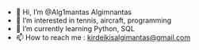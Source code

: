 - 👋 Hi, I’m @Alg1mantas Algimnantas
- 👀 I’m interested in tennis, aircraft, programming
- 🌱 I’m currently learning Python, SQL
- 📫 How to reach me : kirdeikisalgimantas@gmail.com

<!---
Alg1mantas/Alg1mantas is a ✨ special ✨ repository because its `README.md` (this file) appears on your GitHub profile.
You can click the Preview link to take a look at your changes.
--->
